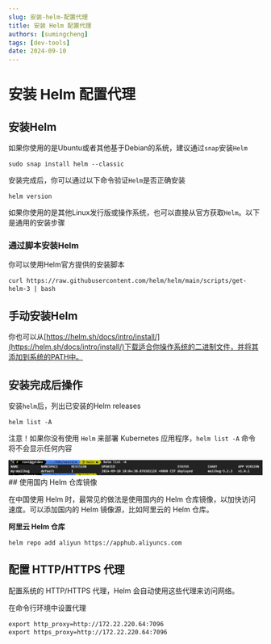```yaml
---
slug: 安装-helm-配置代理
title: 安装 Helm 配置代理
authors: [sumingcheng]
tags: [dev-tools]
date: 2024-09-10
---
```


# 安装 Helm 配置代理



 

## 安装Helm  

如果你使用的是Ubuntu或者其他基于Debian的系统，建议通过`snap`安装`Helm`

```
sudo snap install helm --classic
```

安装完成后，你可以通过以下命令验证`Helm`是否正确安装

```
helm version
```

如果你使用的是其他Linux发行版或操作系统，也可以直接从官方获取`Helm`。以下是通用的安装步骤

### 通过脚本安装Helm  

你可以使用Helm官方提供的安装脚本

```
curl https://raw.githubusercontent.com/helm/helm/main/scripts/get-helm-3 | bash
```
## 手动安装Helm  

你也可以从[https://helm.sh/docs/intro/install/](https://helm.sh/docs/intro/install/)下载适合你操作系统的二进制文件，并将其添加到系统的PATH中。

## 安装完成后操作  

安装`helm`后，列出已安装的Helm releases

```
helm list -A
```

注意！如果你没有使用 `Helm` 来部署 Kubernetes 应用程序，`helm list -A` 命令将不会显示任何内容

![ad29a4a4f102a8b0bec7f5400d2d12a3](../image/ad29a4a4f102a8b0bec7f5400d2d12a3.jpg)## 使用国内 Helm 仓库镜像  

在中国使用 Helm 时，最常见的做法是使用国内的 Helm 仓库镜像，以加快访问速度。可以添加国内的 Helm 镜像源，比如阿里云的 Helm 仓库。

**阿里云 Helm 仓库**

```
helm repo add aliyun https://apphub.aliyuncs.com
```
## 配置 HTTP/HTTPS 代理  

配置系统的 HTTP/HTTPS 代理，Helm 会自动使用这些代理来访问网络。

在命令行环境中设置代理

```
export http_proxy=http://172.22.220.64:7096
export https_proxy=http://172.22.220.64:7096
```